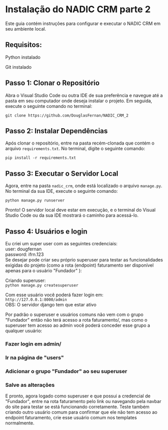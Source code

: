 # Instalação do NADIC CRM parte 2

Este guia contém instruções para configurar e executar o NADIC CRM em seu ambiente local.

## Requisitos:

Python instalado  

Git instalado

## Passo 1: Clonar o Repositório

Abra o Visual Studio Code ou outra IDE de sua preferência e navegue até a pasta em seu computador onde deseja instalar o projeto. Em seguida, execute o seguinte comando no terminal:  

`git clone https://github.com/DouglasFernan/NADIC_CRM_2`


## Passo 2: Instalar Dependências

Após clonar o repositório, entre na pasta recém-clonada que contém o arquivo `requirements.txt`. No terminal, digite o seguinte comando:  

`pip install -r requirements.txt`


## Passo 3: Executar o Servidor Local

Agora, entre na pasta `nadic_crm`, onde está localizado o arquivo `manage.py`. No terminal da sua IDE, execute o seguinte comando:

`python manage.py runserver`


Pronto! O servidor local deve estar em execução, e o terminal do Visual Studio Code ou da sua IDE mostrará o caminho para acessá-lo.

## Passo 4: Usuários e login  

Eu criei um super user com as seguintes credenciais:   
user: dougfernan    
password: ifrn.123   
Se desejar pode criar seu próprio superuser para testar as funcionalidades exigidas do projeto (como a rota (endpoint) faturamento ser disponível apenas para o usuário "Fundador" ):   

Criando superuser:  
`python manage.py createsuperuser`    


Com esse usuário você poderá fazer login em:   
`http://127.0.0.1:8000/admin`   
OBS: O servidor django tem que estar ativo  
  
  
Por padrão o superuser e usuários comuns não vem com o grupo "Fundador" então não terá acesso a rota faturamento/, mas como o superuser tem acesso ao admin você poderá conceder esse grupo a qualquer usuário:  
### Fazer login em admin/  
### Ir na página de "users"  
### Adicionar o grupo "Fundador" ao seu superuser  
### Salve as alterações  
E pronto, agora logado como superuser e que possui a credencial de "Fundador", entre na rota faturamento pelo link ou navegando pela navbar do site para testar se está funcionando corretamente. Teste também criando outro usuário comum para confirmar que ele não tem acesso ao endpoint faturamento, crie esse usuário comum nos templates normalmente.  
